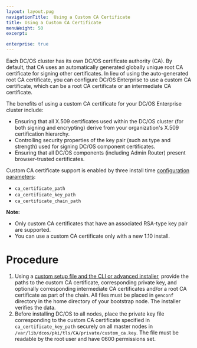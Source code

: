 ```yaml
---
layout: layout.pug
navigationTitle:  Using a Custom CA Certificate
title: Using a Custom CA Certificate
menuWeight: 50
excerpt:

enterprise: true
---
```


Each DC/OS cluster has its own DC/OS certificate authority (CA). By default, that CA uses an automatically generated globally unique root CA certificate for signing other certificates. In lieu of using the auto-generated root CA certificate, you can configure DC/OS Enterprise to use a custom CA certificate, which can be a root CA certificate or an intermediate CA certificate.

The benefits of using a custom CA certificate for your DC/OS Enterprise cluster include:

- Ensuring that all X.509 certificates used within the DC/OS cluster (for both signing and encrypting) derive from your organization's X.509 certification hierarchy.
- Controlling security properties of the key pair (such as type and strength) used for signing DC/OS component certificates.
- Ensuring that all DC/OS components (including Admin Router) present browser-trusted certificates.

Custom CA certificate support is enabled by three install time [configuration parameters](/1.10/installing/ent/custom/configuration/configuration-parameters/#ca-certificate-path-dcos-enterprise-only):

- `ca_certificate_path`
- `ca_certificate_key_path`
- `ca_certificate_chain_path`

**Note:** 

- Only custom CA certificates that have an associated RSA-type key pair are supported.
- You can use a custom CA certificate only with a new 1.10 install.

# Procedure

1. Using a [custom setup file and the CLI or advanced installer](/1.10/installing), provide the paths to the custom CA certificate, corresponding private key, and optionally corresponding intermediate CA certificates and/or a root CA certificate as part of the chain. All files must be placed in `genconf` directory in the home directory of your bootstrap node. The installer verifies the data.
1. Before installing DC/OS to all nodes, place the private key file corresponding to the custom CA certificate specified in `ca_certificate_key_path` securely on all master nodes in `/var/lib/dcos/pki/tls/CA/private/custom_ca.key`. The file must be readable by the root user and have 0600 permissions set.

